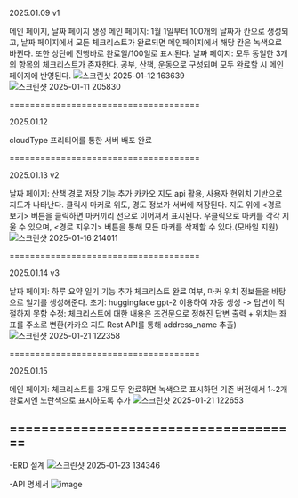 2025.01.09
v1

메인 페이지, 날짜 페이지 생성
메인 페이지: 1월 1일부터 100개의 날짜가 칸으로 생성되고, 날짜 페이지에서 모든 체크리스트가 완료되면 메인페이지에서 해당 칸은 녹색으로 바뀐다. 또한 상단에 진행바로 완료일/100일로 표시된다.
날짜 페이지: 모두 동일한 3개의 항목의 체크리스트가 존재한다. 공부, 산책, 운동으로 구성되며 모두 완료할 시 메인 페이지에 반영된다.
![스크린샷 2025-01-12 163639](https://github.com/user-attachments/assets/c4c4c454-a2bb-49ed-bfe5-5f13f72f0714)
![스크린샷 2025-01-11 205830](https://github.com/user-attachments/assets/a2c376e2-1252-46aa-8654-09fd328d2254)


=====================================

2025.01.12

cloudType 프리티어를 통한 서버 배포 완료

=====================================

2025.01.13
v2

날짜 페이지: 산책 경로 저장 기능 추가
카카오 지도 api 활용, 사용자 현위치 기반으로 지도가 나타난다. 클릭시 마커로 위도, 경도 정보가 서버에 저장된다. 지도 위에 <경로 보기> 버튼을 클릭하면 마커끼리 선으로 이어져서 표시된다. 우클릭으로 마커를 각각 지울 수 있으며, <경로 지우기> 버튼을 통해 모든 마커를 삭제할 수 있다.(모바일 지원)
![스크린샷 2025-01-16 214011](https://github.com/user-attachments/assets/53bc8e56-b553-4782-a970-02a8c329fab1)


=====================================

2025.01.14
v3

날짜 페이지: 하루 요약 일기 기능 추가
체크리스트 완료 여부, 마커 위치 정보들을 바탕으로 일기를 생성해준다.
초기: huggingface gpt-2 이용하여 자동 생성 -> 답변이 적절하지 못함
수정: 체크리스트에 대한 내용은 조건문으로 정해진 답변 출력 + 위치는 좌표를 주소로 변환(카카오 지도 Rest API를 통해 address_name 추출)
![스크린샷 2025-01-21 122358](https://github.com/user-attachments/assets/8276fdac-c8c5-4fb1-9a11-6c36e26fe1b8)


=====================================

2025.01.15

메인 페이지: 체크리스트를 3개 모두 완료하면 녹색으로 표시하던 기존 버전에서 1~2개 완료시엔 노란색으로 표시하도록 추가
![스크린샷 2025-01-21 122653](https://github.com/user-attachments/assets/4dc4e9f1-7879-43b3-a876-1e629f256bc7)



=====================================
---


-ERD 설계
![스크린샷 2025-01-23 134346](https://github.com/user-attachments/assets/e7275c11-b78c-4e63-b34d-c4f08dd96387)


-API 명세서
![image](https://github.com/user-attachments/assets/bb2b8eb8-1bac-49d5-ab7b-865fd8a94529)
